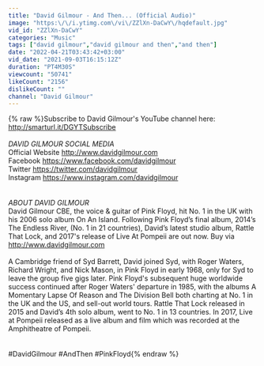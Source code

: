 ```yaml
---
title: "David Gilmour - And Then... (Official Audio)"
image: "https:\/\/i.ytimg.com\/vi\/ZZlXn-DaCwY\/hqdefault.jpg"
vid_id: "ZZlXn-DaCwY"
categories: "Music"
tags: ["david gilmour","david gilmour and then","and then"]
date: "2022-04-21T03:43:42+03:00"
vid_date: "2021-09-03T16:15:12Z"
duration: "PT4M30S"
viewcount: "50741"
likeCount: "2156"
dislikeCount: ""
channel: "David Gilmour"
---
```

{% raw %}Subscribe to David Gilmour's YouTube channel here:<br /><a rel="nofollow" target="blank" href="http://smarturl.it/DGYTSubscribe">http://smarturl.it/DGYTSubscribe</a><br /><br />*DAVID GILMOUR SOCIAL MEDIA*<br />Official Website <a rel="nofollow" target="blank" href="http://www.davidgilmour.com">http://www.davidgilmour.com</a><br />Facebook <a rel="nofollow" target="blank" href="https://www.facebook.com/davidgilmour">https://www.facebook.com/davidgilmour</a><br />Twitter <a rel="nofollow" target="blank" href="https://twitter.com/davidgilmour">https://twitter.com/davidgilmour</a><br />Instagram <a rel="nofollow" target="blank" href="https://www.instagram.com/davidgilmour">https://www.instagram.com/davidgilmour</a><br /><br /><br />*ABOUT DAVID GILMOUR*<br />David Gilmour CBE, the voice &amp; guitar of Pink Floyd, hit No. 1 in the UK with his 2006 solo album On An Island. Following Pink Floyd’s final album, 2014’s The Endless River, (No. 1 in 21 countries), David’s latest studio album, Rattle That Lock, and 2017's release of Live At Pompeii are out now. Buy via <a rel="nofollow" target="blank" href="http://www.davidgilmour.com">http://www.davidgilmour.com</a><br /><br />A Cambridge friend of Syd Barrett, David joined Syd, with Roger Waters, Richard Wright, and Nick Mason, in Pink Floyd in early 1968, only for Syd to leave the group five gigs later. Pink Floyd's subsequent huge worldwide success continued after Roger Waters' departure in 1985, with the albums A Momentary Lapse Of Reason and The Division Bell both charting at No. 1 in the UK and the US, and sell-out world tours. Rattle That Lock released in 2015 and David’s 4th solo album, went to No. 1 in 13 countries. In 2017, Live at Pompeii released as a live album and film which was recorded at the Amphitheatre of Pompeii.<br /><br /><br />#DavidGilmour #AndThen #PinkFloyd{% endraw %}
